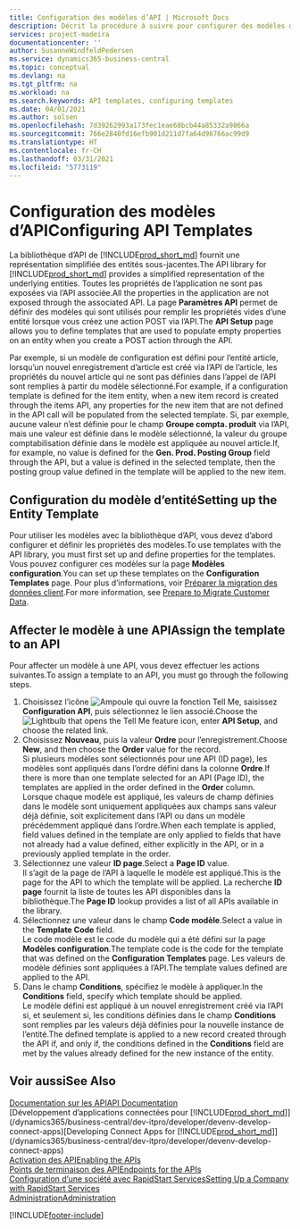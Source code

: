 ```yaml
---
title: Configuration des modèles d’API | Microsoft Docs
description: Décrit la procédure à suivre pour configurer des modèles d’API pour Dynamics 365 Business Central.
services: project-madeira
documentationcenter: ''
author: SusanneWindfeldPedersen
ms.service: dynamics365-business-central
ms.topic: conceptual
ms.devlang: na
ms.tgt_pltfrm: na
ms.workload: na
ms.search.keywords: API templates, configuring templates
ms.date: 04/01/2021
ms.author: solsen
ms.openlocfilehash: 7d39262993a173fec1eae68bcb44a85332a9866a
ms.sourcegitcommit: 766e2840fd16efb901d211d7fa64d96766ac99d9
ms.translationtype: HT
ms.contentlocale: fr-CH
ms.lasthandoff: 03/31/2021
ms.locfileid: "5773119"
---
```

# <a name="configuring-api-templates"></a><span data-ttu-id="e29e6-103">Configuration des modèles d’API</span><span class="sxs-lookup"><span data-stu-id="e29e6-103">Configuring API Templates</span></span>
<span data-ttu-id="e29e6-104">La bibliothèque d’API de [!INCLUDE[prod_short_md](includes/prod_short.md)] fournit une représentation simplifiée des entités sous-jacentes.</span><span class="sxs-lookup"><span data-stu-id="e29e6-104">The API library for [!INCLUDE[prod_short_md](includes/prod_short.md)] provides a simplified representation of the underlying entities.</span></span> <span data-ttu-id="e29e6-105">Toutes les propriétés de l’application ne sont pas exposées via l’API associée.</span><span class="sxs-lookup"><span data-stu-id="e29e6-105">All the properties in the application are not exposed through the associated API.</span></span> <span data-ttu-id="e29e6-106">La page **Paramètres API** permet de définir des modèles qui sont utilisés pour remplir les propriétés vides d’une entité lorsque vous créez une action POST via l’API.</span><span class="sxs-lookup"><span data-stu-id="e29e6-106">The **API Setup** page allows you to define templates that are used to populate empty properties on an entity when you create a POST action through the API.</span></span> 

<span data-ttu-id="e29e6-107">Par exemple, si un modèle de configuration est défini pour l’entité article, lorsqu’un nouvel enregistrement d’article est créé via l’API de l’article, les propriétés du nouvel article qui ne sont pas définies dans l’appel de l’API sont remplies à partir du modèle sélectionné.</span><span class="sxs-lookup"><span data-stu-id="e29e6-107">For example, if a configuration template is defined for the item entity, when a new item record is created through the items API, any properties for the new item that are not defined in the API call will be populated from the selected template.</span></span> <span data-ttu-id="e29e6-108">Si, par exemple, aucune valeur n’est définie pour le champ **Groupe compta. produit** via l’API, mais une valeur est définie dans le modèle sélectionné, la valeur du groupe comptabilisation définie dans le modèle est appliquée au nouvel article.</span><span class="sxs-lookup"><span data-stu-id="e29e6-108">If, for example, no value is defined for the **Gen. Prod. Posting Group** field through the API, but a value is defined in the selected template, then the posting group value defined in the template will be applied to the new item.</span></span> 

## <a name="setting-up-the-entity-template"></a><span data-ttu-id="e29e6-109">Configuration du modèle d’entité</span><span class="sxs-lookup"><span data-stu-id="e29e6-109">Setting up the Entity Template</span></span>
<span data-ttu-id="e29e6-110">Pour utiliser les modèles avec la bibliothèque d’API, vous devez d’abord configurer et définir les propriétés des modèles.</span><span class="sxs-lookup"><span data-stu-id="e29e6-110">To use templates with the API library, you must first set up and define properties for the templates.</span></span> <span data-ttu-id="e29e6-111">Vous pouvez configurer ces modèles sur la page **Modèles configuration**.</span><span class="sxs-lookup"><span data-stu-id="e29e6-111">You can set up these templates on the **Configuration Templates** page.</span></span> <span data-ttu-id="e29e6-112">Pour plus d’informations, voir [Préparer la migration des données client](admin-use-templates-to-prepare-customer-data-for-migration.md).</span><span class="sxs-lookup"><span data-stu-id="e29e6-112">For more information, see [Prepare to Migrate Customer Data](admin-use-templates-to-prepare-customer-data-for-migration.md).</span></span> 

## <a name="assign-the-template-to-an-api"></a><span data-ttu-id="e29e6-113">Affecter le modèle à une API</span><span class="sxs-lookup"><span data-stu-id="e29e6-113">Assign the template to an API</span></span>

<span data-ttu-id="e29e6-114">Pour affecter un modèle à une API, vous devez effectuer les actions suivantes.</span><span class="sxs-lookup"><span data-stu-id="e29e6-114">To assign a template to an API, you must go through the following steps.</span></span>

1. <span data-ttu-id="e29e6-115">Choisissez l’icône ![Ampoule qui ouvre la fonction Tell Me](media/ui-search/search_small.png "Dites-moi ce que vous voulez faire"), saisissez **Configuration API**, puis sélectionnez le lien associé.</span><span class="sxs-lookup"><span data-stu-id="e29e6-115">Choose the ![Lightbulb that opens the Tell Me feature](media/ui-search/search_small.png "Tell me what you want to do") icon, enter **API Setup**, and choose the related link.</span></span>
2. <span data-ttu-id="e29e6-116">Choisissez **Nouveau**, puis la valeur **Ordre** pour l’enregistrement.</span><span class="sxs-lookup"><span data-stu-id="e29e6-116">Choose **New**, and then choose the **Order** value for the record.</span></span>  
<span data-ttu-id="e29e6-117">Si plusieurs modèles sont sélectionnés pour une API (ID page), les modèles sont appliqués dans l’ordre défini dans la colonne **Ordre**.</span><span class="sxs-lookup"><span data-stu-id="e29e6-117">If there is more than one template selected for an API (Page ID), the templates are applied in the order defined in the **Order** column.</span></span>   
<span data-ttu-id="e29e6-118">Lorsque chaque modèle est appliqué, les valeurs de champ définies dans le modèle sont uniquement appliquées aux champs sans valeur déjà définie, soit explicitement dans l’API ou dans un modèle précédemment appliqué dans l’ordre.</span><span class="sxs-lookup"><span data-stu-id="e29e6-118">When each template is applied, field values defined in the template are only applied to fields that have not already had a value defined, either explicitly in the API, or in a previously applied template in the order.</span></span> 
3. <span data-ttu-id="e29e6-119">Sélectionnez une valeur **ID page**.</span><span class="sxs-lookup"><span data-stu-id="e29e6-119">Select a **Page ID** value.</span></span>  
<span data-ttu-id="e29e6-120">Il s’agit de la page de l’API à laquelle le modèle est appliqué.</span><span class="sxs-lookup"><span data-stu-id="e29e6-120">This is the page for the API to which the template will be applied.</span></span> <span data-ttu-id="e29e6-121">La recherche **ID page** fournit la liste de toutes les API disponibles dans la bibliothèque.</span><span class="sxs-lookup"><span data-stu-id="e29e6-121">The **Page ID** lookup provides a list of all APIs available in the library.</span></span>
4. <span data-ttu-id="e29e6-122">Sélectionnez une valeur dans le champ **Code modèle**.</span><span class="sxs-lookup"><span data-stu-id="e29e6-122">Select a value in the **Template Code** field.</span></span>  
<span data-ttu-id="e29e6-123">Le code modèle est le code du modèle qui a été défini sur la page **Modèles configuration**.</span><span class="sxs-lookup"><span data-stu-id="e29e6-123">The template code is the code for the template that was defined on the **Configuration Templates** page.</span></span> <span data-ttu-id="e29e6-124">Les valeurs de modèle définies sont appliquées à l’API.</span><span class="sxs-lookup"><span data-stu-id="e29e6-124">The template values defined are applied to the API.</span></span> 
5. <span data-ttu-id="e29e6-125">Dans le champ **Conditions**, spécifiez le modèle à appliquer.</span><span class="sxs-lookup"><span data-stu-id="e29e6-125">In the **Conditions** field, specify which template should be applied.</span></span>  
<span data-ttu-id="e29e6-126">Le modèle défini est appliqué à un nouvel enregistrement créé via l’API si, et seulement si, les conditions définies dans le champ **Conditions** sont remplies par les valeurs déjà définies pour la nouvelle instance de l’entité.</span><span class="sxs-lookup"><span data-stu-id="e29e6-126">The defined template is applied to a new record created through the API if, and only if, the conditions defined in the **Conditions** field are met by the values already defined for the new instance of the entity.</span></span>

## <a name="see-also"></a><span data-ttu-id="e29e6-127">Voir aussi</span><span class="sxs-lookup"><span data-stu-id="e29e6-127">See Also</span></span>
[<span data-ttu-id="e29e6-128">Documentation sur les API</span><span class="sxs-lookup"><span data-stu-id="e29e6-128">API Documentation</span></span>](/dynamics-nav/fin-graph)  
<span data-ttu-id="e29e6-129">[Développement d’applications connectées pour [!INCLUDE[prod_short_md](includes/prod_short.md)]](/dynamics365/business-central/dev-itpro/developer/devenv-develop-connect-apps)</span><span class="sxs-lookup"><span data-stu-id="e29e6-129">[Developing Connect Apps for [!INCLUDE[prod_short_md](includes/prod_short.md)]](/dynamics365/business-central/dev-itpro/developer/devenv-develop-connect-apps)</span></span>  
[<span data-ttu-id="e29e6-130">Activation des API</span><span class="sxs-lookup"><span data-stu-id="e29e6-130">Enabling the APIs</span></span>](/dynamics-nav/enabling-apis-for-dynamics-nav)  
[<span data-ttu-id="e29e6-131">Points de terminaison des API</span><span class="sxs-lookup"><span data-stu-id="e29e6-131">Endpoints for the APIs</span></span>](/dynamics-nav/endpoints-apis-for-dynamics)  
[<span data-ttu-id="e29e6-132">Configuration d’une société avec RapidStart Services</span><span class="sxs-lookup"><span data-stu-id="e29e6-132">Setting Up a Company with RapidStart Services</span></span>](admin-set-up-a-company-with-rapidstart.md)  
[<span data-ttu-id="e29e6-133">Administration</span><span class="sxs-lookup"><span data-stu-id="e29e6-133">Administration</span></span>](admin-setup-and-administration.md)

[!INCLUDE[footer-include](includes/footer-banner.md)]